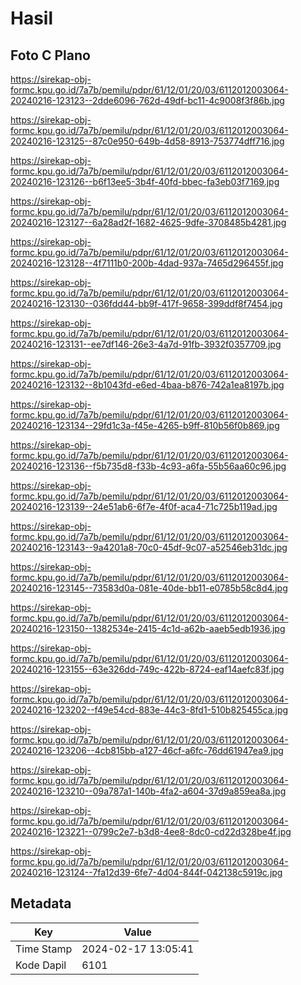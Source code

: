 # Hasil

## Foto C Plano

https://sirekap-obj-formc.kpu.go.id/7a7b/pemilu/pdpr/61/12/01/20/03/6112012003064-20240216-123123--2dde6096-762d-49df-bc11-4c9008f3f86b.jpg

https://sirekap-obj-formc.kpu.go.id/7a7b/pemilu/pdpr/61/12/01/20/03/6112012003064-20240216-123125--87c0e950-649b-4d58-8913-753774dff716.jpg

https://sirekap-obj-formc.kpu.go.id/7a7b/pemilu/pdpr/61/12/01/20/03/6112012003064-20240216-123126--b6f13ee5-3b4f-40fd-bbec-fa3eb03f7169.jpg

https://sirekap-obj-formc.kpu.go.id/7a7b/pemilu/pdpr/61/12/01/20/03/6112012003064-20240216-123127--6a28ad2f-1682-4625-9dfe-3708485b4281.jpg

https://sirekap-obj-formc.kpu.go.id/7a7b/pemilu/pdpr/61/12/01/20/03/6112012003064-20240216-123128--4f7111b0-200b-4dad-937a-7465d296455f.jpg

https://sirekap-obj-formc.kpu.go.id/7a7b/pemilu/pdpr/61/12/01/20/03/6112012003064-20240216-123130--036fdd44-bb9f-417f-9658-399ddf8f7454.jpg

https://sirekap-obj-formc.kpu.go.id/7a7b/pemilu/pdpr/61/12/01/20/03/6112012003064-20240216-123131--ee7df146-26e3-4a7d-91fb-3932f0357709.jpg

https://sirekap-obj-formc.kpu.go.id/7a7b/pemilu/pdpr/61/12/01/20/03/6112012003064-20240216-123132--8b1043fd-e6ed-4baa-b876-742a1ea8197b.jpg

https://sirekap-obj-formc.kpu.go.id/7a7b/pemilu/pdpr/61/12/01/20/03/6112012003064-20240216-123134--29fd1c3a-f45e-4265-b9ff-810b56f0b869.jpg

https://sirekap-obj-formc.kpu.go.id/7a7b/pemilu/pdpr/61/12/01/20/03/6112012003064-20240216-123136--f5b735d8-f33b-4c93-a6fa-55b56aa60c96.jpg

https://sirekap-obj-formc.kpu.go.id/7a7b/pemilu/pdpr/61/12/01/20/03/6112012003064-20240216-123139--24e51ab6-6f7e-4f0f-aca4-71c725b119ad.jpg

https://sirekap-obj-formc.kpu.go.id/7a7b/pemilu/pdpr/61/12/01/20/03/6112012003064-20240216-123143--9a4201a8-70c0-45df-9c07-a52546eb31dc.jpg

https://sirekap-obj-formc.kpu.go.id/7a7b/pemilu/pdpr/61/12/01/20/03/6112012003064-20240216-123145--73583d0a-081e-40de-bb11-e0785b58c8d4.jpg

https://sirekap-obj-formc.kpu.go.id/7a7b/pemilu/pdpr/61/12/01/20/03/6112012003064-20240216-123150--1382534e-2415-4c1d-a62b-aaeb5edb1936.jpg

https://sirekap-obj-formc.kpu.go.id/7a7b/pemilu/pdpr/61/12/01/20/03/6112012003064-20240216-123155--63e326dd-749c-422b-8724-eaf14aefc83f.jpg

https://sirekap-obj-formc.kpu.go.id/7a7b/pemilu/pdpr/61/12/01/20/03/6112012003064-20240216-123202--f49e54cd-883e-44c3-8fd1-510b825455ca.jpg

https://sirekap-obj-formc.kpu.go.id/7a7b/pemilu/pdpr/61/12/01/20/03/6112012003064-20240216-123206--4cb815bb-a127-46cf-a6fc-76dd61947ea9.jpg

https://sirekap-obj-formc.kpu.go.id/7a7b/pemilu/pdpr/61/12/01/20/03/6112012003064-20240216-123210--09a787a1-140b-4fa2-a604-37d9a859ea8a.jpg

https://sirekap-obj-formc.kpu.go.id/7a7b/pemilu/pdpr/61/12/01/20/03/6112012003064-20240216-123221--0799c2e7-b3d8-4ee8-8dc0-cd22d328be4f.jpg

https://sirekap-obj-formc.kpu.go.id/7a7b/pemilu/pdpr/61/12/01/20/03/6112012003064-20240216-123124--7fa12d39-6fe7-4d04-844f-042138c5919c.jpg


## Metadata

| Key        | Value               |
| ---------- | ------------------- |
| Time Stamp | 2024-02-17 13:05:41 |
| Kode Dapil | 6101                |



